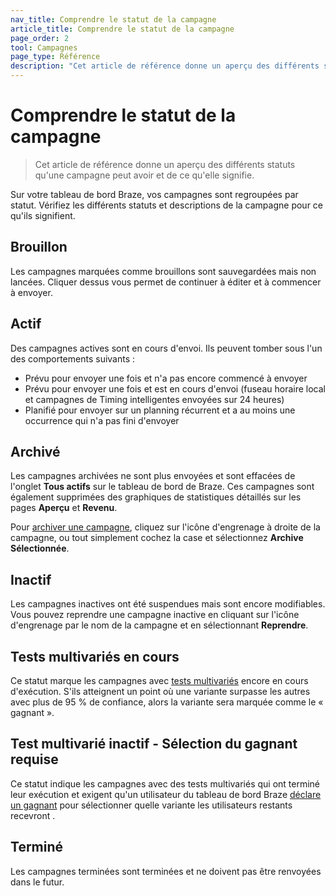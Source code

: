 ```yaml
---
nav_title: Comprendre le statut de la campagne
article_title: Comprendre le statut de la campagne
page_order: 2
tool: Campagnes
page_type: Référence
description: "Cet article de référence donne un aperçu des différents statuts qu'une campagne peut avoir et de ce qu'elle signifie."
---
```


# Comprendre le statut de la campagne

> Cet article de référence donne un aperçu des différents statuts qu'une campagne peut avoir et de ce qu'elle signifie.

Sur votre tableau de bord Braze, vos campagnes sont regroupées par statut. Vérifiez les différents statuts et descriptions de la campagne pour ce qu'ils signifient.

## Brouillon
Les campagnes marquées comme brouillons sont sauvegardées mais non lancées. Cliquer dessus vous permet de continuer à éditer et à commencer à envoyer.

## Actif
Des campagnes actives sont en cours d'envoi. Ils peuvent tomber sous l'un des comportements suivants :
- Prévu pour envoyer une fois et n'a pas encore commencé à envoyer
- Prévu pour envoyer une fois et est en cours d'envoi (fuseau horaire local et campagnes de Timing intelligentes envoyées sur 24 heures)
- Planifié pour envoyer sur un planning récurrent et a au moins une occurrence qui n'a pas fini d'envoyer

## Archivé
Les campagnes archivées ne sont plus envoyées et sont effacées de l'onglet **Tous actifs** sur le tableau de bord de Braze. Ces campagnes sont également supprimées des graphiques de statistiques détaillés sur les pages **Aperçu** et **Revenu**.

Pour [archiver une campagne][2], cliquez sur l'icône d'engrenage à droite de la campagne, ou tout simplement cochez la case et sélectionnez **Archive Sélectionnée**.

## Inactif
Les campagnes inactives ont été suspendues mais sont encore modifiables. Vous pouvez reprendre une campagne inactive en cliquant sur l'icône d'engrenage par le nom de la campagne et en sélectionnant **Reprendre**.

## Tests multivariés en cours
Ce statut marque les campagnes avec [tests multivariés][1] encore en cours d'exécution. S'ils atteignent un point où une variante surpasse les autres avec plus de 95 % de confiance, alors la variante sera marquée comme le « gagnant ».

## Test multivarié inactif - Sélection du gagnant requise
Ce statut indique les campagnes avec des tests multivariés qui ont terminé leur exécution et exigent qu'un utilisateur du tableau de bord Braze [déclare un gagnant][3] pour sélectionner quelle variante les utilisateurs restants recevront .

## Terminé
Les campagnes terminées sont terminées et ne doivent pas être renvoyées dans le futur.


[1]: {{site.baseurl}}/user_guide/engagement_tools/campaigns/testing_and_more/multivariate_testing/#multivariate-testing
[2]: {{site.baseurl}}/user_guide/engagement_tools/campaigns/scheduling_and_organizing/archiving_campaigns/#archiving-campaigns
[3]: {{site.baseurl}}/user_guide/engagement_tools/testing/multivariant_testing/#step-5-pick-the-action-that-determines-the-winner

